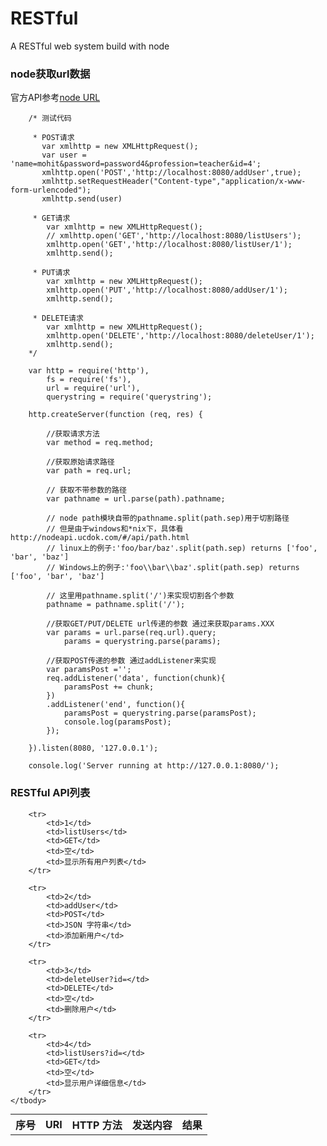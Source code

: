 # RESTful
A RESTful web system build with node

### node获取url数据

官方API参考[node URL](http://nodeapi.ucdok.com/#/api/url.html)

		/* 测试代码

		 * POST请求
		   var xmlhttp = new XMLHttpRequest();
		   var user = 'name=mohit&password=password4&profession=teacher&id=4';
		   xmlhttp.open('POST','http://localhost:8080/addUser',true);
		   xmlhttp.setRequestHeader("Content-type","application/x-www-form-urlencoded");
		   xmlhttp.send(user)

		 * GET请求
		    var xmlhttp = new XMLHttpRequest();
		    // xmlhttp.open('GET','http://localhost:8080/listUsers');
		    xmlhttp.open('GET','http://localhost:8080/listUser/1');
		    xmlhttp.send();

		 * PUT请求
		 	var xmlhttp = new XMLHttpRequest();
		 	xmlhttp.open('PUT','http://localhost:8080/addUser/1');
		 	xmlhttp.send();

	     * DELETE请求
	        var xmlhttp = new XMLHttpRequest();
	        xmlhttp.open('DELETE','http://localhost:8080/deleteUser/1');
	        xmlhttp.send();
		*/

		var http = require('http'),
			fs = require('fs'),
			url = require('url'),
			querystring = require('querystring');

		http.createServer(function (req, res) { 

			//获取请求方法
			var method = req.method; 

			//获取原始请求路径
			var path = req.url; 

			// 获取不带参数的路径
			var pathname = url.parse(path).pathname; 

			// node path模块自带的pathname.split(path.sep)用于切割路径
			// 但是由于windows和*nix下，具体看http://nodeapi.ucdok.com/#/api/path.html
			// linux上的例子:'foo/bar/baz'.split(path.sep) returns ['foo', 'bar', 'baz']
			// Windows上的例子:'foo\\bar\\baz'.split(path.sep) returns ['foo', 'bar', 'baz']

			// 这里用pathname.split('/')来实现切割各个参数
			pathname = pathname.split('/');

			//获取GET/PUT/DELETE url传递的参数 通过来获取params.XXX
			var params = url.parse(req.url).query; 
				params = querystring.parse(params);

			//获取POST传递的参数 通过addListener来实现
			var paramsPost ='';  
		    req.addListener('data', function(chunk){  
		        paramsPost += chunk;  
		    })  
		    .addListener('end', function(){  
		        paramsPost = querystring.parse(paramsPost);
		        console.log(paramsPost);
		    });

		}).listen(8080, '127.0.0.1'); 

		console.log('Server running at http://127.0.0.1:8080/');

### RESTful API列表

<table style="margin:0 auto"> 
	<tbody>
		<tr>
			<th>序号</th>
			<th>URI</th>
			<th>HTTP 方法</th>
			<th>发送内容</th>
			<th>结果</th> 
		</tr>

		<tr>
			<td>1</td>
			<td>listUsers</td>
			<td>GET</td>
			<td>空</td>
			<td>显示所有用户列表</td> 
		</tr>

		<tr>
			<td>2</td>
			<td>addUser</td>
			<td>POST</td>
			<td>JSON 字符串</td>
			<td>添加新用户</td> 
		</tr>

		<tr>
			<td>3</td>
			<td>deleteUser?id=</td>
			<td>DELETE</td>
			<td>空</td>
			<td>删除用户</td> 
		</tr>

		<tr>
			<td>4</td>
			<td>listUsers?id=</td>
			<td>GET</td>
			<td>空</td>
			<td>显示用户详细信息</td> 
		</tr>
	</tbody>
</table>


